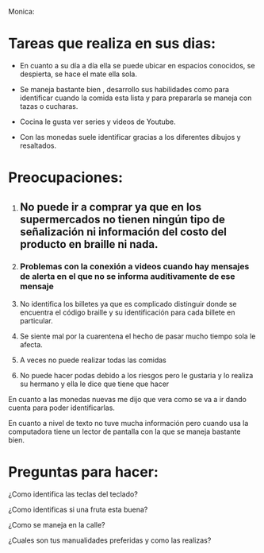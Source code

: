 Monica:

# Tareas que realiza en sus dias:

- En cuanto a su día a día ella se puede ubicar en espacios conocidos, se despierta, se hace el mate ella sola.

- Se maneja bastante bien , desarrollo sus habilidades como para identificar cuando la comida esta lista y para prepararla se maneja con tazas o cucharas.

- Cocina le gusta ver series y videos de Youtube.

- Con las monedas suele identificar gracias a los diferentes dibujos y resaltados.

# Preocupaciones:

1. ## No puede ir a comprar ya que en los supermercados no tienen ningún tipo de señalización ni información del costo del producto en braille ni nada. 

2. ### Problemas con la conexión a videos cuando hay mensajes de alerta en el que no se informa auditivamente de ese mensaje

3. No identifica los billetes ya que es complicado distinguir donde se encuentra el código braille y su identificación para cada billete en particular.  

4. Se siente mal por la cuarentena el hecho de pasar mucho tiempo sola le afecta.

5. A veces no puede realizar todas las comidas

6. No puede hacer podas debido a los riesgos pero le gustaria y lo realiza su hermano y ella le dice que tiene que hacer



En cuanto a las monedas nuevas me dijo que vera como se va a ir dando cuenta para poder identificarlas. 

En cuanto a nivel de texto no tuve mucha información pero cuando usa la computadora tiene un lector de pantalla con la que se maneja bastante bien.

# Preguntas para hacer:

¿Como identifica las teclas del teclado?

¿Como identificas si una fruta esta buena?

¿Como se maneja en la calle?

¿Cuales son tus manualidades preferidas y como las realizas?






